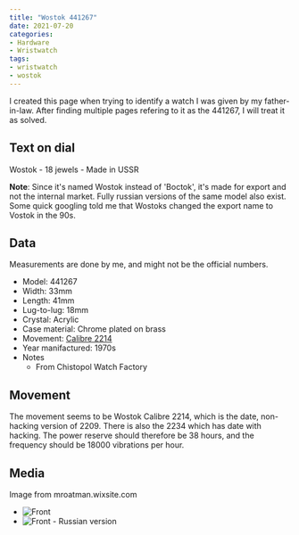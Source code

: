 ```yaml
---
title: "Wostok 441267"
date: 2021-07-20
categories:
- Hardware
- Wristwatch
tags:
- wristwatch
- wostok
---
```


I created this page when trying to identify a watch I was given by my father-in-law. After finding multiple pages refering to it as the 441267, I will treat it as solved.

## Text on dial
Wostok - 18 jewels - Made in USSR

**Note**: Since it's named Wostok instead of 'Boctok', it's made for export and not the internal market. Fully russian versions of the same model also exist. 
Some quick googling told me that Wostoks changed the export name to Vostok in the 90s.

## Data

Measurements are done by me, and might not be the official numbers.

* Model: 441267
* Width: 33mm
* Length: 41mm
* Lug-to-lug: 18mm
* Crystal: Acrylic
* Case material: Chrome plated on brass
* Movement: [Calibre 2214](http://www.ranfft.de/cgi-bin/bidfun-db.cgi?10&ranfft&&2uswk&Wostok_2214)
* Year manifactured: 1970s
* Notes
    - From Chistopol Watch Factory

## Movement
The movement seems to be Wostok Calibre 2214, which is the date, non-hacking version of 2209. There is also the 2234 which has date with hacking. The power reserve should therefore be 38 hours, and the frequency should be 18000 vibrations per hour.

## Media

Image from mroatman.wixsite.com

* ![Front](https://static.wixstatic.com/media/594bb0_ad83797c8e8347e7b11505e785268545~mv2.jpg/v1/fill/w_458,h_691,al_c,q_80,usm_0.66_1.00_0.01/594bb0_ad83797c8e8347e7b11505e785268545~mv2.webp)
* ![Front - Russian version](https://vostokamphibiacccp.altervista.org/wp-content/uploads/2021/03/DSC_6918picc.jpg)

